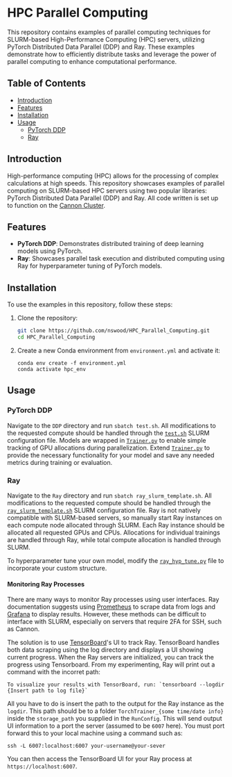 
# HPC Parallel Computing

This repository contains examples of parallel computing techniques for SLURM-based High-Performance Computing (HPC) servers, utilizing PyTorch Distributed Data Parallel (DDP) and Ray. These examples demonstrate how to efficiently distribute tasks and leverage the power of parallel computing to enhance computational performance.

## Table of Contents
- [Introduction](#introduction)
- [Features](#features)
- [Installation](#installation)
- [Usage](#usage)
  - [PyTorch DDP](#pytorch-ddp)
  - [Ray](#ray)
## Introduction

High-performance computing (HPC) allows for the processing of complex calculations at high speeds. This repository showcases examples of parallel computing on SLURM-based HPC servers using two popular libraries: PyTorch Distributed Data Parallel (DDP) and Ray. All code written is set up to function on the [Cannon Cluster](https://www.rc.fas.harvard.edu).


## Features

- **PyTorch DDP**: Demonstrates distributed training of deep learning models using PyTorch.
- **Ray**: Showcases parallel task execution and distributed computing using Ray for hyperparameter tuning of PyTorch models.

## Installation

To use the examples in this repository, follow these steps:

1. Clone the repository:
   ```bash
   git clone https://github.com/nswood/HPC_Parallel_Computing.git
   cd HPC_Parallel_Computing
   ```
2. Create a new Conda environment from `environment.yml` and activate it:
    ```
    conda env create -f environment.yml
    conda activate hpc_env
    ```

## Usage

### PyTorch DDP
Navigate to the `DDP` directory and run `sbatch test.sh`. All modifications to the requested compute should be handled through the [`test.sh`](./DDP/test.sh) SLURM configuration file. Models are wrapped in [`Trainer.py`](./DDP/Trainer.py) to enable simple tracking of GPU allocations during parallelization. Extend [`Trainer.py`](./DDP/Trainer.py) to provide the necessary functionality for your model and save any needed metrics during training or evaluation.

### Ray
Navigate to the `Ray` directory and run `sbatch ray_slurm_template.sh`. All modifications to the requested compute should be handled through the [`ray_slurm_template.sh`](./Ray/ray_slurm_template.sh) SLURM configuration file. Ray is not natively compatible with SLURM-based servers, so manually start Ray instances on each compute node allocated through SLURM. Each Ray instance should be allocated all requested GPUs and CPUs. Allocations for individual trainings are handled through Ray, while total compute allocation is handled through SLURM.

To hyperparameter tune your own model, modify the [`ray_hyp_tune.py`](./Ray/ray_hyp_tune.py) file to incorporate your custom structure.

#### Monitoring Ray Processes
 
There are many ways to monitor Ray processes using user interfaces. Ray documentation suggests using [Prometheus](https://prometheus.io/) to scrape data from logs and [Grafana](https://grafana.com/) to display results. However, these methods can be difficult to interface with SLURM, especially on servers that require 2FA for SSH, such as Cannon. 

The solution is to use [TensorBoard](https://www.tensorflow.org/tensorboard)'s UI to track Ray. TensorBoard handles both data scraping using the log directory and displays a UI showing current progress. When the Ray servers are initialized, you can track the progress using Tensorboard. From my experimenting, Ray will print out a command with the incorret path:

```
To visualize your results with TensorBoard, run: `tensorboard --logdir {Insert path to log file}`
```

All you have to do is insert the path to the output for the Ray instance as the `logdir`. This path should be to a folder `TorchTrainer_{some time/date info}` inside the `storage_path` you supplied in the `RunConfig`.  This will send output UI information to a port the server (assumed to be `6007` here). You must port forward this to your local machine using a command such as: 

```
ssh -L 6007:localhost:6007 your-username@your-sever
```

You can then access the TensorBoard UI for your Ray process at `https://localhost:6007`.
